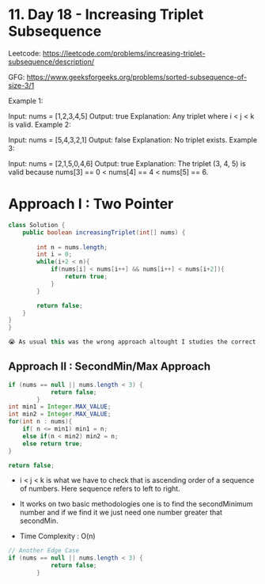 # 11. Day 18 - Increasing Triplet Subsequence

Leetcode: https://leetcode.com/problems/increasing-triplet-subsequence/description/

GFG: https://www.geeksforgeeks.org/problems/sorted-subsequence-of-size-3/1

Example 1:

Input: nums = [1,2,3,4,5]
Output: true
Explanation: Any triplet where i < j < k is valid.
Example 2:

Input: nums = [5,4,3,2,1]
Output: false
Explanation: No triplet exists.
Example 3:

Input: nums = [2,1,5,0,4,6]
Output: true
Explanation: The triplet (3, 4, 5) is valid because nums[3] == 0 < nums[4] == 4 < nums[5] == 6.

# Approach I : Two Pointer

```java
class Solution {
    public boolean increasingTriplet(int[] nums) {
        
        int n = nums.length;
        int i = 0;
        while(i+2 < n){
            if(nums[i] < nums[i++] && nums[i++] < nums[i+2]){
                return true;
            }
        }

        return false;
    }
}
}

😭 As usual this was the wrong approach altought I studies the correct approach in a better way to fully understand how the approach works

```
 ## Approach II : SecondMin/Max Approach 

```java
if (nums == null || nums.length < 3) {
            return false;
        }
int min1 = Integer.MAX_VALUE;
int min2 = Integer.MAX_VALUE;
for(int n : nums){
    if( n <= min1) min1 = n;
    else if(n < min2) min2 = n;
    else return true;
}

return false;
```

- i < j < k is what we have to check that is ascending order of a sequence of numbers. Here sequence refers to left to right.

- It works on two basic methodologies one is to find the secondMinimum number and if we find it we just need one number greater that secondMin. 

- Time Complexity : O(n)

```java
// Another Edge Case
if (nums == null || nums.length < 3) {
            return false;
        }
```
